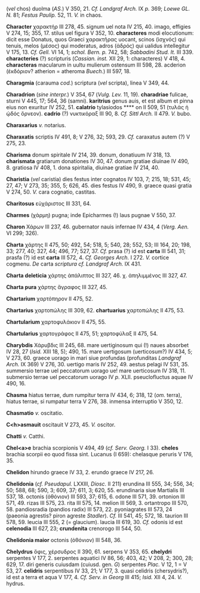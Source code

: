 (*vel* chos) duolma (*AS.*) V 350, 21. *Cf. Landgraf Arch.* IX *p.* 369;
*Loewe GL. N.* 81; *Festus Paulip.* 52, 11. *V.* in chaos.

**Character** χαρακτήρ III 278, 45. signum uel nota IV 215, 40. imago,
effigies V 274, 15; 355, 17. stilus uel figura V 352, 10.
**characteres** modi elocutionum: dicit esse Donatus, quos Graeci
χαρακτῆρας uocant, scinos (ἰσχνός) qui tenuis, melos (μέσος) qui
moderatus, adros (ἁδρός) qui ualidus intellegitur V 175, 13. *Cf. Gell.*
VI 14, 1; *schol. Bern. p.* 742, 58; *Sabbadini Stud. It.* III 339.
**characteries** (?) scripturis (*Cas­sian. inst.* XII 29, 1:
characteres) V 418, 4. **characteras** macularum in uultu mulierum
ostensum III 598, 28. acderion (ἐκδόριον? atherion = atheroma *Buech.*)
III 597, 18.

**Charagmia** (carauma *cod.*) scriptura (*vel* scripta), linea V 349,
44.

**Charadrion** (*sine interpr.*) V 354, 67 (*Vulg. Lev.* 11, 19).
**charadriae** fulicae, sturni V 445, 17; 564, 36 (samni). **karitrius**
genus auis, et est album et pinna eius non exuritur IV 252, 51.
**calatrio** tylasiodos \*\*\*\* on II 509, 51 (τυλάς ἡ ᾠδός ὄρνεον).
**cadrio** (?) νυκτικόραξ III 90, 8. *Cf. Sittl Arch.* II 479. *V.*
bubo.

**Charaxarius** *v.* notarius.

**Charaxatis** scriptis IV 491, 8; V 276, 32; 593, 29. *Cf.* caraxatus
autem (?) V 275, 23.

**Charisma** donum spiritale IV 214, 39. donum, donatiuum IV 318, 13.
**charismata** gratiarum donationes IV 30, 47. donum gratiae diuinae IV
490, 8. gratiosa IV 408, 1. dona spiritalia, diuinae gratiae IV 214, 40.

**Charistia** (*vel* caristia) dies festus inter cognatos IV 103, 7;
215, 18; 531, 45; 27, 47; V 273, 35; 355, 5; 626, 45. dies festus IV
490, 9. graece quasi gratia V 274, 50. *V.* cara cognatio, castitas.

**Charitosus** εὐχάριστος III 331, 64.

**Charmes** (χάρμη) pugna; inde Epicharmes (!) laus pugnae V 550, 37.

**Charon** Χάρων III 237, 46. gubernator nauis infernae IV 434, 4
(*Verg. Aen.* VI 299; 326).

**Charta** χάρτης II 475, 50; 492, 54; 518, 5; 540, 28; 552, 53; III
164, 20; 198, 33; 277, 40; 327, 44; 496, 77; 527, 37. *Cf.* prasa (?) id
est **carta** III 541, 31; prasfa (?) id est **carta** III 572, 4. *Cf.
Georges Arch.* I 272. *V.* cortice cogmenu. *De* carta *scriptura cf.
Land­graf Arch.* IX 431.

**Charta deleticia** χάρτης ἀπάλιπτος III 327, 46. χ. ἀπηλιμμένος III
327, 47.

**Charta pura** χάρτης ἄγραφος III 327, 45.

**Chartarium** χαρτόπηρον II 475, 52.

**Chartarius** χαρτοπώλης III 309, 62. **chartuarius** χαρτοπώλης II
475, 53.

**Chartularium** χαρτοφυλάκιον II 475, 55.

**Chartularius** χαρτογράφος II 475, 51; χαρτοφύλαξ II 475, 54.

**Charybdis** Χάρυβδις III 245, 68. mare uertiginosum qui (!) naues
absorbet IV 28, 27 (*Isid.* XIII 18, 5); 490, 15. mare uertigosum
(uerticosum?) IV 434, 5; V 273, 60. graece uorago in mari siue profundas
(profunditas *Landgraf Arch.* IX 369) V 276, 30. uertigo maris IV 252,
49. aestus pelagi IV 531, 35. summersio terrae uel peccatorum uorago ue!
mare uerticosum IV 318, 11. submersio terrae uel peccatorum uorago IV
*p.* XLII. pseuclofluctus aquae IV 490, 16.

**Chasma** hiatus terrae, dum rumpitur terra IV 434, 6; 318, 12 (*om.*
terra), hiatus terrae, si rumpatur terra V 276, 38. inmensa interruptio
V 350, 12.

**Chasmatio** *v.* oscitatio.

**C\<h\>asmauit** oscitauit V 273, 45. *V.* oscitor.

**Chatti** *v.* Catthi.

**Chel\<a\>e** brachia scorpionis V 494, 49 (*cf. Serv. Georg.* I 33).
**cheles** brachia scorpii eo quod fissa sint. Lucanus (I 659):
chelasque peruris V 176, 35.

**Chelidon** hirundo graece IV 33, 2. erundo graece IV 217, 26.

**Chelidonia** (*cf. Pseudapul.* LXXIII, *Diosc.* II 211) erundina III
555, 34; 556, 34; 50; 588, 68; 590, 3; 609, 37; 611, 3; 620, 55.
erundinaria siue Martialis III 537, 18. octonis (ὀθόνιον) III 593, 37;
615, 6. odone III 571, 39. ortonion III 571, 49. rizas III 575, 23. rita
III 575, 14. melion III 569, 3. ortantropo III 570, 58. pandiosradia
(pandios radix) III 573, 22. pyoniagrates III 573, 24 (paeonia agrestis?
piron agreste *Stadler*). *Cf.* III 541, 45; 572, 18. taurion III 578,
59. leucia III 555, 2 (= glaucium). laucia III 619, 30. *Cf.* odonis id
est **celenodia** III 627, 23; **crundenita** crenorogo III 544, 50.

**Chelidonia maior** octonis (ὀθόνιον) III 548, 36.

**Chelydrus** ὄφις, χέρσυδρος II 390, 61. serpens V 353, 65.
**chelydri** serpentes V 177, 2. serpentes aquatici IV 86, 56; 403, 42;
V 208, 2; 300, 28; 629, 17. diri generis cuiusdam (cuiusd. gen. *G*)
serpentes *Plac.* V 12, 1 = V 53, 27. **celidris** serpentibus IV 33,
21; V 177, 3. quasi celidris (chersydris?), id est a terra et aqua V
177, 4. *Cf. Serv. in Georg* III 415; *Isid.* XII 4, 24. *V.* hydrus.
